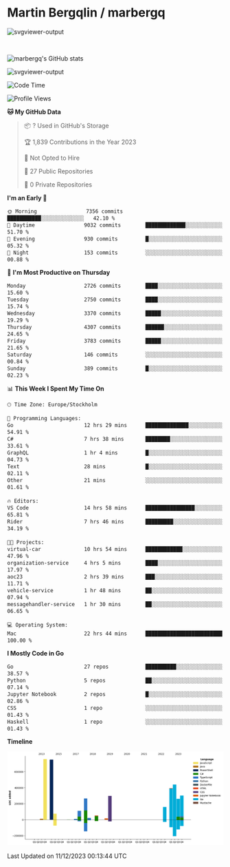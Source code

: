 # Martin Bergqlin / marbergq

![svgviewer-output](https://user-images.githubusercontent.com/2405410/206014777-22d41ecb-c24f-421d-b7d9-bba2cb5bb0de.svg)

<br>

<!--- [![Martin's Week](https://github-readme-stats.vercel.app/api/wakatime?username=marbergq&theme=dark)](https://github.com/anuraghazra/github-readme-stats) -->

![marbergq's GitHub stats](https://github-readme-stats.vercel.app/api?username=marbergq&count_private=true&show_icons=true)

![svgviewer-output](https://wakatime.com/badge/user/3f0a2069-6683-4e19-9a4a-7d21ea815067.svg)

<!--START_SECTION:waka-->
![Code Time](http://img.shields.io/badge/Code%20Time-3%2C590%20hrs%2025%20mins-blue)

![Profile Views](http://img.shields.io/badge/Profile%20Views-0-blue)

**🐱 My GitHub Data** 

> 📦 ? Used in GitHub's Storage 
 > 
> 🏆 1,839 Contributions in the Year 2023
 > 
> 🚫 Not Opted to Hire
 > 
> 📜 27 Public Repositories 
 > 
> 🔑 0 Private Repositories 
 > 
**I'm an Early 🐤** 

```text
🌞 Morning                7356 commits        ███████████░░░░░░░░░░░░░░   42.10 % 
🌆 Daytime                9032 commits        █████████████░░░░░░░░░░░░   51.70 % 
🌃 Evening                930 commits         █░░░░░░░░░░░░░░░░░░░░░░░░   05.32 % 
🌙 Night                  153 commits         ░░░░░░░░░░░░░░░░░░░░░░░░░   00.88 % 
```
📅 **I'm Most Productive on Thursday** 

```text
Monday                   2726 commits        ████░░░░░░░░░░░░░░░░░░░░░   15.60 % 
Tuesday                  2750 commits        ████░░░░░░░░░░░░░░░░░░░░░   15.74 % 
Wednesday                3370 commits        █████░░░░░░░░░░░░░░░░░░░░   19.29 % 
Thursday                 4307 commits        ██████░░░░░░░░░░░░░░░░░░░   24.65 % 
Friday                   3783 commits        █████░░░░░░░░░░░░░░░░░░░░   21.65 % 
Saturday                 146 commits         ░░░░░░░░░░░░░░░░░░░░░░░░░   00.84 % 
Sunday                   389 commits         █░░░░░░░░░░░░░░░░░░░░░░░░   02.23 % 
```


📊 **This Week I Spent My Time On** 

```text
🕑︎ Time Zone: Europe/Stockholm

💬 Programming Languages: 
Go                       12 hrs 29 mins      ██████████████░░░░░░░░░░░   54.91 % 
C#                       7 hrs 38 mins       ████████░░░░░░░░░░░░░░░░░   33.61 % 
GraphQL                  1 hr 4 mins         █░░░░░░░░░░░░░░░░░░░░░░░░   04.73 % 
Text                     28 mins             █░░░░░░░░░░░░░░░░░░░░░░░░   02.11 % 
Other                    21 mins             ░░░░░░░░░░░░░░░░░░░░░░░░░   01.61 % 

🔥 Editors: 
VS Code                  14 hrs 58 mins      ████████████████░░░░░░░░░   65.81 % 
Rider                    7 hrs 46 mins       █████████░░░░░░░░░░░░░░░░   34.19 % 

🐱‍💻 Projects: 
virtual-car              10 hrs 54 mins      ████████████░░░░░░░░░░░░░   47.96 % 
organization-service     4 hrs 5 mins        ████░░░░░░░░░░░░░░░░░░░░░   17.97 % 
aoc23                    2 hrs 39 mins       ███░░░░░░░░░░░░░░░░░░░░░░   11.71 % 
vehicle-service          1 hr 48 mins        ██░░░░░░░░░░░░░░░░░░░░░░░   07.94 % 
messagehandler-service   1 hr 30 mins        ██░░░░░░░░░░░░░░░░░░░░░░░   06.65 % 

💻 Operating System: 
Mac                      22 hrs 44 mins      █████████████████████████   100.00 % 
```

**I Mostly Code in Go** 

```text
Go                       27 repos            ██████████░░░░░░░░░░░░░░░   38.57 % 
Python                   5 repos             ██░░░░░░░░░░░░░░░░░░░░░░░   07.14 % 
Jupyter Notebook         2 repos             █░░░░░░░░░░░░░░░░░░░░░░░░   02.86 % 
CSS                      1 repo              ░░░░░░░░░░░░░░░░░░░░░░░░░   01.43 % 
Haskell                  1 repo              ░░░░░░░░░░░░░░░░░░░░░░░░░   01.43 % 
```



**Timeline**

![Lines of Code chart](https://raw.githubusercontent.com/marbergq/marbergq/main/assets/bar_graph.png)


 Last Updated on 11/12/2023 00:13:44 UTC
<!--END_SECTION:waka-->

